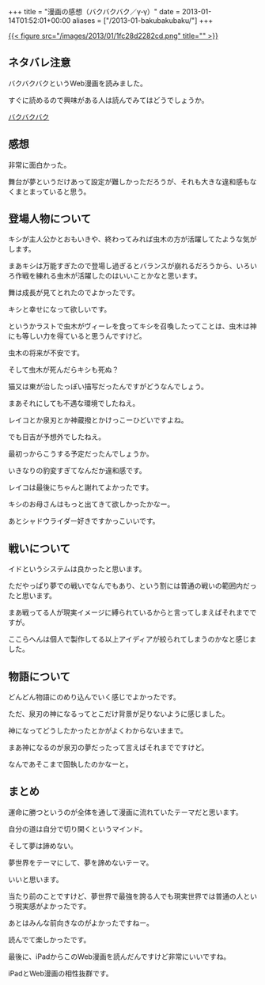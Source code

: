 +++
title = "漫画の感想（バクバクバク／γ‐γ）"
date = 2013-01-14T01:52:01+00:00
aliases = ["/2013-01-bakubakubaku/"]
+++

<a title="バクバクバク" href="http://nagurigaki.web.fc2.com/baku/" target="_blank">{{< figure src="/images/2013/01/1fc28d2282cd.png" title="" >}}</a>

## ネタバレ注意

バクバクバクというWeb漫画を読みました。

すぐに読めるので興味がある人は読んでみてはどうでしょうか。

[バクバクバク](http://nagurigaki.web.fc2.com/baku/)

## 感想

非常に面白かった。

舞台が夢というだけあって設定が難しかっただろうが、それも大きな違和感もなくまとまっていると思う。

## 登場人物について

キシが主人公かとおもいきや、終わってみれば虫木の方が活躍してたような気がします。

まあキシは万能すぎたので登場し過ぎるとバランスが崩れるだろうから、いろいろ作戦を練れる虫木が活躍したのはいいことかなと思います。

舞は成長が見てとれたのでよかったです。

キシと幸せになって欲しいです。

というかラストで虫木がヴィーレを食ってキシを召喚したってことは、虫木は神にも等しい力を得ていると思うんですけど。

虫木の将来が不安です。

そして虫木が死んだらキシも死ぬ？

猫又は東が治したっぽい描写だったんですがどうなんでしょう。

まあそれにしても不遇な環境でしたねえ。

レイコとか泉刃とか神蔵撥とかけっこーひどいですよね。

でも日吉が予想外でしたねえ。

最初っからこうする予定だったんでしょうか。

いきなりの豹変すぎてなんだか違和感です。

レイコは最後にちゃんと謝れてよかったです。

キシのお母さんはもっと出てきて欲しかったかなー。

あとシャドウライダー好きですかっこいいです。

## 戦いについて

イドというシステムは良かったと思います。

ただやっぱり夢での戦いでなんでもあり、という割には普通の戦いの範囲内だったと思います。

まあ戦ってる人が現実イメージに縛られているからと言ってしまえばそれまでですが。

ここらへんは個人で製作してる以上アイディアが絞られてしまうのかなと感じました。

## 物語について

どんどん物語にのめり込んでいく感じでよかったです。

ただ、泉刃の神になるってとこだけ背景が足りないように感じました。

神になってどうしたかったとかがよくわからないままで。

まあ神になるのが泉刃の夢だったって言えばそれまでですけど。

なんであそこまで固執したのかなーと。

## まとめ

運命に勝つというのが全体を通して漫画に流れていたテーマだと思います。

自分の道は自分で切り開くというマインド。

そして夢は諦めない。

夢世界をテーマにして、夢を諦めないテーマ。

いいと思います。

当たり前のことですけど、夢世界で最強を誇る人でも現実世界では普通の人という現実感がよかったです。

あとはみんな前向きなのがよかったですねー。

読んでて楽しかったです。

最後に、iPadからこのWeb漫画を読んだんですけど非常にいいですね。

iPadとWeb漫画の相性抜群です。
